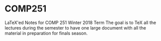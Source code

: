 # COMP251
LaTeX'ed Notes for COMP 251 Winter 2018 Term
The goal is to TeX all the lectures during the semester to have one large document with all the material in preparation for finals season.
